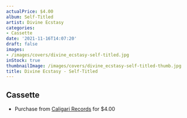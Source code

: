 ```yaml
---
actualPrice: $4.00
album: Self-Titled
artist: Divine Ecstasy
categories:
- Cassette
date: '2021-11-16T14:07:20'
draft: false
images:
- /images/covers/divine_ecstasy-self-titled.jpg
inStock: true
thumbnailImage: /images/covers/divine_ecstasy-self-titled-thumb.jpg
title: Divine Ecstasy - Self-Titled
---
```


## Cassette
* Purchase from [Caligari Records](https://caligarirecords.storenvy.com/products/25250040-divine-ecstasy-self-titled) for $4.00
